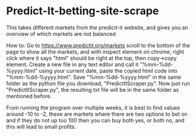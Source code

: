 # Predict-It-betting-site-scrape
This takes different markets from the predicit-it website, and gives you an overview of which markets are not balanced

How to:
Go to https://www.predictit.org/markets scroll to the bottom of the page to show all the markets, and with inspect element on chrome, right click where it says 
"html" should be right at the top, then copy->copy element. Create a new file in any text editor and call it "%mm-%dd-%yyyy.html" using your current date, paste the 
copied html code into "%mm-%dd-%yyyy.html". Save "%mm-%dd-%yyyy.html" in the same folder as the python file you download, "PredictItScraper.py". Now just run 
"PredictItScraper.py", the resulting txt file will be in the same folder as mentioned before.

From running the program over multiple weeks, it is best to find values around -10 to -2, these are markets where there are two options to bet on and if they do not 
up too 100 then you can buy both yes, or both no, and this will lead to small profits. 
